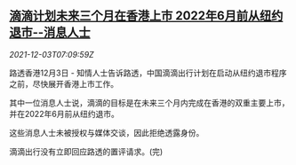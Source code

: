 <!--1638516663000-->
[滴滴计划未来三个月在香港上市 2022年6月前从纽约退市--消息人士](https://cn.reuters.com/article/china-didi-hk-ipo-plan-1203-idCNKBS2II0H3)
------

<div><i>2021-12-03T07:09:59Z</i></div><p>路透香港12月3日 - 知情人士告诉路透，中国滴滴出行计划在启动从纽约退市程序之前，尽快展开香港上市工作。</p><p>其中一位消息人士说，滴滴的目标是在未来三个月内完成在香港的双重主要上市，并在2022年6月前从纽约退市。</p><p>这些消息人士未被授权与媒体交谈，因此拒绝透露身份。</p><p>滴滴出行没有立即回应路透的置评请求。(完)</p>

